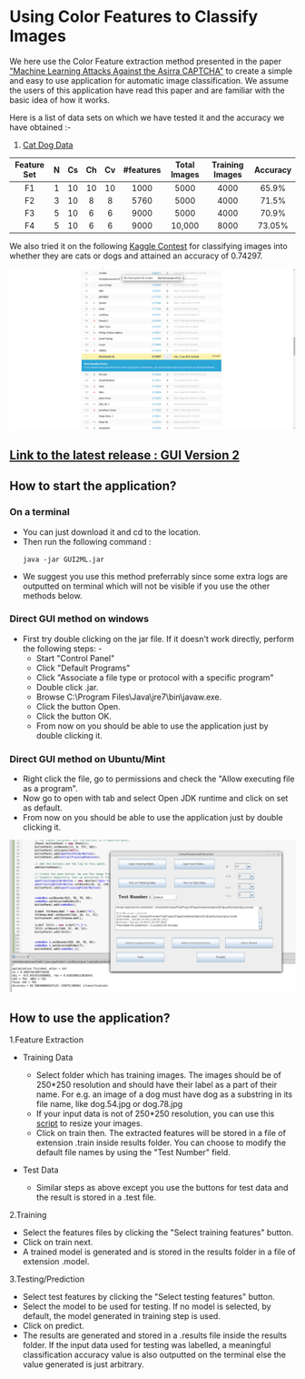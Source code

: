 # Using Color Features to Classify Images

We here use the Color Feature extraction method presented in the paper ["Machine Learning Attacks Against the Asirra CAPTCHA"](http://xenon.stanford.edu/~pgolle/papers/dogcat.pdf) to create a simple and easy to use application for automatic image classification. We assume the users of this application have read this paper and are familiar with the basic idea of how it works.

Here is a list of data sets on which we have tested it and the accuracy we have obtained :-

1. [Cat Dog Data](https://www.kaggle.com/c/dogs-vs-cats/data)

Feature Set| N | Cs | Ch | Cv |  #features  |Total Images|Training Images|Accuracy|
:---------:|:-:|:--:|:--:|:--:|:-----------:|:-----:|:--------:|:--------:|
F1|1|10|10|10|1000|5000|4000|65.9%
F2|3|10|8|8|5760|5000|4000|71.5%
F3|5|10|6|6|9000|5000|4000|70.9%|
F4|5|10|6|6|9000|10,000|8000|73.05%|

We also tried it on the following [Kaggle Contest](https://www.kaggle.com/c/dogs-vs-cats/) for classifying images into whether they are cats or dogs and attained an accuracy of 0.74297. 

![Kaggle Result](PaperImplementation/sample/kaggleTest2Result.png)

## [Link to the latest release : GUI Version 2](https://github.com/sjs7007/FinalProject/blob/master/PaperImplementation/jarReleases/GUI2ML.jar)

## How to start the application?

### On a terminal
+ You can just download it and cd to the location.
+ Then run the following command :
	```
	java -jar GUI2ML.jar
	```
+ We suggest you use this method preferrably since some extra logs are outputted on terminal which will not be visible if you use the other methods below.

### Direct GUI method on windows
+ First try double clicking on the jar file. If it doesn't work directly, perform the following steps: - 
	+ Start "Control Panel"
 	+ Click "Default Programs"
 	+ Click "Associate a file type or protocol with a specific program"
	+ Double click .jar.
	+ Browse C:\Program Files\Java\jre7\bin\javaw.exe.
	+ Click the button Open.
	+ Click the button OK.
	+ From now on you should be able to use the application just by double clicking it.

### Direct GUI method on Ubuntu/Mint
+ Right click the file, go to permissions and check the "Allow executing file as a program".
+ Now go to open with tab and select Open JDK <your java version number> runtime and click on set as default.
+ From now on you should be able to use the application just by double clicking it.

![Screenshot of latest version](PaperImplementation/sample/GUI2.png)

## How to use the application? 

1.Feature Extraction 

+ Training Data
	+ Select folder which has training images. The images should be of 250*250 resolution and should have their label as a part of their name. For e.g. an image of a dog must have dog as a substring in its file name, like dog.54.jpg or dog.78.jpg 
	+ If your input data is not of 250*250 resolution, you can use this [script](https://github.com/Safadurimo/cats-and-dogs/blob/master/resize.sh) to resize your images. 
	+ Click on train then. The extracted features will be stored in a file of extension .train inside results folder. You can choose to modify the default file names by using the "Test Number" field.

+ Test Data
	+ Similar steps as above except you use the buttons for test data and the result is stored in a .test file.

2.Training 

+ Select the features files by clicking the "Select training features" button. 
+ Click on train next.
+ A trained model is generated and is stored in the results folder in a file of extension .model.

3.Testing/Prediction

+ Select test features by clicking the "Select testing features" button.
+ Select the model to be used for testing. If no model is selected, by default, the model generated in training step is used.
+ Click on predict.
+ The results are generated and stored in a .results file inside the results folder. If the input data used for testing was labelled, a meaningful classification accuracy value is also outputted on the terminal else the value generated is just arbitrary.    

